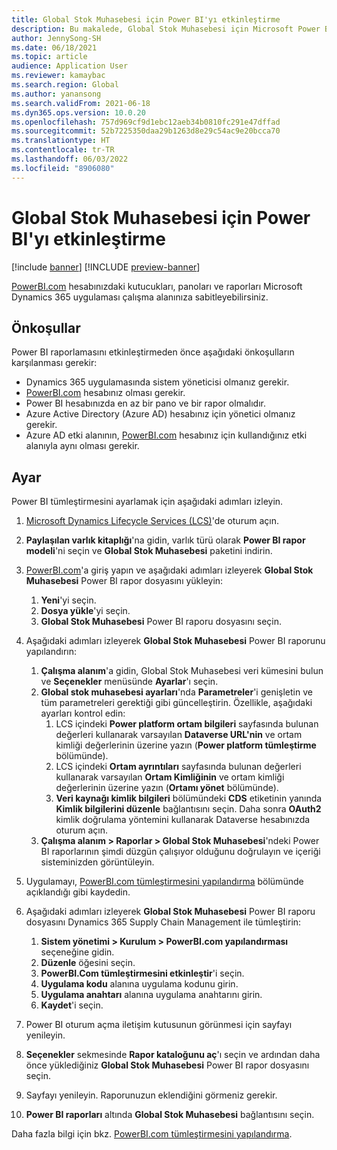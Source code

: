 ```yaml
---
title: Global Stok Muhasebesi için Power BI'yı etkinleştirme
description: Bu makalede, Global Stok Muhasebesi için Microsoft Power BI'yı nasıl etkinleştirebileceğiniz açıklanmaktadır.
author: JennySong-SH
ms.date: 06/18/2021
ms.topic: article
audience: Application User
ms.reviewer: kamaybac
ms.search.region: Global
ms.author: yanansong
ms.search.validFrom: 2021-06-18
ms.dyn365.ops.version: 10.0.20
ms.openlocfilehash: 757d969cf9d1ebc12aeb34b0810fc291e47dffad
ms.sourcegitcommit: 52b7225350daa29b1263d8e29c54ac9e20bcca70
ms.translationtype: HT
ms.contentlocale: tr-TR
ms.lasthandoff: 06/03/2022
ms.locfileid: "8906080"
---
```

# <a name="enable-power-bi-for-global-inventory-accounting"></a>Global Stok Muhasebesi için Power BI'yı etkinleştirme

[!include [banner](../includes/banner.md)]
[!INCLUDE [preview-banner](../includes/preview-banner.md)]
<!--KFM: Preview until 4/30/2022 -->

[PowerBI.com](https://powerbi.com/) hesabınızdaki kutucukları, panoları ve raporları Microsoft Dynamics 365 uygulaması çalışma alanınıza sabitleyebilirsiniz.

## <a name="prerequisites"></a>Önkoşullar

Power BI raporlamasını etkinleştirmeden önce aşağıdaki önkoşulların karşılanması gerekir:

- Dynamics 365 uygulamasında sistem yöneticisi olmanız gerekir.
- [PowerBI.com](https://powerbi.com/) hesabınız olması gerekir.
- Power BI hesabınızda en az bir pano ve bir rapor olmalıdır.
- Azure Active Directory (Azure AD) hesabınız için yönetici olmanız gerekir.
- Azure AD etki alanının, [PowerBI.com](https://powerbi.com/) hesabınız için kullandığınız etki alanıyla aynı olması gerekir.

## <a name="setup"></a>Ayar

Power BI tümleştirmesini ayarlamak için aşağıdaki adımları izleyin.

1. [Microsoft Dynamics Lifecycle Services (LCS)](https://lcs.dynamics.com/Logon/Index)'de oturum açın.
1. **Paylaşılan varlık kitaplığı**'na gidin, varlık türü olarak **Power BI rapor modeli**'ni seçin ve **Global Stok Muhasebesi** paketini indirin. 
1. [PowerBI.com](https://app.powerbi.com/)'a giriş yapın ve aşağıdaki adımları izleyerek **Global Stok Muhasebesi** Power BI rapor dosyasını yükleyin:

    1. **Yeni**'yi seçin.
    1. **Dosya yükle**'yi seçin.
    1. **Global Stok Muhasebesi** Power BI raporu dosyasını seçin.

1. Aşağıdaki adımları izleyerek **Global Stok Muhasebesi** Power BI raporunu yapılandırın:

    1. **Çalışma alanım**'a gidin, Global Stok Muhasebesi veri kümesini bulun ve **Seçenekler** menüsünde **Ayarlar**'ı seçin.
    1. **Global stok muhasebesi ayarları**'nda **Parametreler**'i genişletin ve tüm parametreleri gerektiği gibi güncelleştirin. Özellikle, aşağıdaki ayarları kontrol edin:
        1. LCS içindeki **Power platform ortam bilgileri** sayfasında bulunan değerleri kullanarak varsayılan **Dataverse URL'nin** ve ortam kimliği değerlerinin üzerine yazın (**Power platform tümleştirme** bölümünde).
        1. LCS içindeki **Ortam ayrıntıları** sayfasında bulunan değerleri kullanarak varsayılan **Ortam Kimliğinin** ve ortam kimliği değerlerinin üzerine yazın (**Ortamı yönet** bölümünde).
        1. **Veri kaynağı kimlik bilgileri** bölümündeki **CDS** etiketinin yanında **Kimlik bilgilerini düzenle** bağlantısını seçin. Daha sonra **OAuth2** kimlik doğrulama yöntemini kullanarak Dataverse hesabınızda oturum açın.
    1. **Çalışma alanım \> Raporlar \> Global Stok Muhasebesi**'ndeki Power BI raporlarının şimdi düzgün çalışıyor olduğunu doğrulayın ve içeriği sisteminizden görüntüleyin.

1. Uygulamayı, [PowerBI.com tümleştirmesini yapılandırma](../../fin-ops-core/dev-itpro/analytics/configure-power-bi-integration.md#registration-process) bölümünde açıklandığı gibi kaydedin.
1. Aşağıdaki adımları izleyerek **Global Stok Muhasebesi** Power BI raporu dosyasını Dynamics 365 Supply Chain Management ile tümleştirin:

    1. **Sistem yönetimi \> Kurulum \> PowerBI.com yapılandırması** seçeneğine gidin.
    1. **Düzenle** öğesini seçin.
    1. **PowerBI.Com tümleştirmesini etkinleştir**'i seçin.
    1. **Uygulama kodu** alanına uygulama kodunu girin.
    1. **Uygulama anahtarı** alanına uygulama anahtarını girin.
    1. **Kaydet**'i seçin.

1. Power BI oturum açma iletişim kutusunun görünmesi için sayfayı yenileyin.
1. **Seçenekler** sekmesinde **Rapor kataloğunu aç**'ı seçin ve ardından daha önce yüklediğiniz **Global Stok Muhasebesi** Power BI rapor dosyasını seçin.
1. Sayfayı yenileyin. Raporunuzun eklendiğini görmeniz gerekir.
1. **Power BI raporları** altında **Global Stok Muhasebesi** bağlantısını seçin.

Daha fazla bilgi için bkz. [PowerBI.com tümleştirmesini yapılandırma](../../fin-ops-core/dev-itpro/analytics/configure-power-bi-integration.md).
